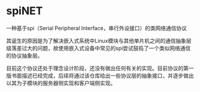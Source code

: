 # spiNET
一种基于spi（Serial Peripheral Interface，串行外设接口）的类网络通信协议

其诞生的原因是为了解决嵌入式系统中Linux模块与其他单片机之间的通信抽象层级落差过大的问题，故使用嵌入式设备中常见的spi尝试鼓捣了一个类似网络通信的协议抽象层。

目前这个协议还处于理念设计阶段，还没有做出任何有关的实现。目前协议的第一版书面描述已经完成，后续将通过该仓库给出一些协议层的抽象接口，并逐步做出以其为子模块的服务器侧实现和客户端侧实现。
